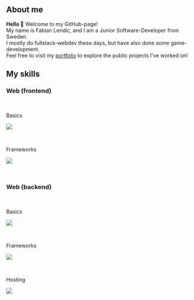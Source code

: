 ## About me ##

**Hello 👋**
Welcome to my GitHub-page! <br>
My name is Fabian Lendic, and I am a Junior Software-Developer from Sweden. <br>
I mostly do fullstack-webdev these days, but have also done some game-development. <br>
Feel free to visit my [portfolio](https://cv.lendic.xyz) to explore the public projects I've worked on!<br>

## My skills ##

### Web (frontend) ###
<br/>
<p align="left">Basics</p>
<p align="left">
  <a href="https://skillicons.dev">
    <img src="https://skillicons.dev/icons?i=js,ts,html,css" />
  </a>
</p>
<br/>
<p align="left">Frameworks</p>
<p align="left">
  <a href="https://skillicons.dev">
    <img src="https://skillicons.dev/icons?i=react,vue,tailwind" />
  </a>
</p>

<br>

### Web (backend) ### 
<br/>
<p align="left">Basics</p>
<p align="left">
  <a href="https://skillicons.dev">
    <img src="https://skillicons.dev/icons?i=js,ts,php,python" />
  </a>
</p>
<br/>
<p align="left">Frameworks</p>
<p align="left">
  <a href="https://skillicons.dev">
    <img src="https://skillicons.dev/icons?i=laravel,wordpress" />
  </a>
</p>
<br/>
<p align="left">Hosting</p>
<p align="left">
  <a href="https://skillicons.dev">
    <img src="https://skillicons.dev/icons?i=linux,docker" />
  </a>
</p>







<!--
**Lendi24/Lendi24** is a ✨ _special_ ✨ repository because its `README.md` (this file) appears on your GitHub profile.

Here are some ideas to get you started:

- 🔭 I’m currently working on ...
- 🌱 I’m currently learning ...
- 👯 I’m looking to collaborate on ...
- 🤔 I’m looking for help with ...
- 💬 Ask me about ...
- 📫 How to reach me: ...
- 😄 Pronouns: ...
- ⚡ Fun fact: ...
-->
